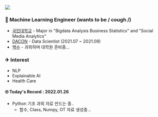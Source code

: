 <a href="https://hits.seeyoufarm.com"><img src="https://hits.seeyoufarm.com/api/count/incr/badge.svg?url=https%3A%2F%2Fgithub.com%2FJayHong99&count_bg=%2379C83D&title_bg=%23555555&icon=&icon_color=%23E7E7E7&title=hits&edge_flat=false"/></a>

### 🧐 Machine Learning Engineer (wants to be / cough /)
- [국민대학교](https://www.kookmin.ac.kr) - Major in "Bigdata Analysis Business Statistics" and "Social Media Analytics"
- [DACON](https://www.dacon.io) - Data Scientist (2021.07 ~ 2021.09)
- [백수](https://github.com/JayHong99) - 과외하며 대학원 준비중... 

### ✈ Interest
- NLP
- Explainable AI
- Health Care



#### 🙄 Today's Record : 2022.01.26
- Python 기초 과외 자료 만드는 중..
  - 함수, Class, Numpy, OT 자료 생성중...
